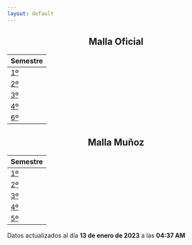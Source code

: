 ```yaml
---
layout: default
---
```


<h2 style="text-align: center;">Malla Oficial</h2>

| Semestre |
| -------- |
| <a href="oficial/1">1º</a> |
| <a href="oficial/2">2º</a> |
| <a href="oficial/3">3º</a> |
| <a href="oficial/4">4º</a> |
| <a href="oficial/6">6º</a> |

<h2 style="text-align: center;">Malla Muñoz</h2>

| Semestre |
| -------- |
| <a href="munoz/1">1º</a> |
| <a href="munoz/2">2º</a> |
| <a href="munoz/3">3º</a> |
| <a href="munoz/4">4º</a> |
| <a href="munoz/5">5º</a> |

<p class_="text-center text-muted">Datos actualizados al día <b>13 de enero de 2023</b> a las <b>04:37 AM</b></p>